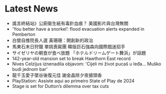 # Latest News
-  謠言終結站》公廁衛生紙有毒針血痕？ 美國影片與台灣無關
-  ‘You better have a snorkel’: flood evacuation alerts expanded in Pemberton
-  白營自推院長人選 黃珊珊：開創新的政治
-  馬東石末日狩獵 單挑喪屍團 韓版巨石強森向國際戲迷招手
-  サイゼリヤの朝食が食べ放題 「ホテルドリームゲート舞浜」が話題
-  142-year-old mansion set to break Hawthorn East record
-  Nives Celzijus iznenadila objavom: 'Cijeli mi život pucaš u leđa... Muško budi jednom bar'
-  龍千玉愛子墜谷後復元佳 謝金晶除夕夜搶頭香
-  PlayStation: Assiste aqui ao primeiro State of Play de 2024
-  Stage is set for Dutton’s dilemma over tax cuts
